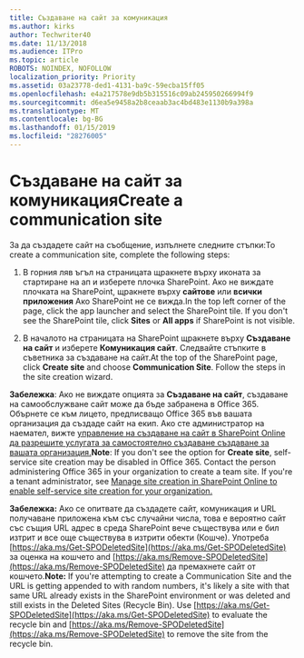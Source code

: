 ```yaml
---
title: Създаване на сайт за комуникация
ms.author: kirks
author: Techwriter40
ms.date: 11/13/2018
ms.audience: ITPro
ms.topic: article
ROBOTS: NOINDEX, NOFOLLOW
localization_priority: Priority
ms.assetid: 03a23778-ded1-4131-ba9c-59ecba15ff05
ms.openlocfilehash: e4a217578e9db5b315516c09ab245950266994f9
ms.sourcegitcommit: d6ea5e9458a2b8ceaab3ac4bd483e1130b9a398a
ms.translationtype: MT
ms.contentlocale: bg-BG
ms.lasthandoff: 01/15/2019
ms.locfileid: "28276005"
---
```

# <a name="create-a-communication-site"></a><span data-ttu-id="5cf99-102">Създаване на сайт за комуникация</span><span class="sxs-lookup"><span data-stu-id="5cf99-102">Create a communication site</span></span>

<span data-ttu-id="5cf99-103">За да създадете сайт на съобщение, изпълнете следните стъпки:</span><span class="sxs-lookup"><span data-stu-id="5cf99-103">To create a communication site, complete the following steps:</span></span> 
  
1. <span data-ttu-id="5cf99-p101">В горния ляв ъгъл на страницата щракнете върху иконата за стартиране на ап и изберете плочка SharePoint. Ако не виждате плочката на SharePoint, щракнете върху **сайтове** или **всички приложения** Ако SharePoint не се вижда.</span><span class="sxs-lookup"><span data-stu-id="5cf99-p101">In the top left corner of the page, click the app launcher and select the SharePoint tile. If you don't see the SharePoint tile, click **Sites** or **All apps** if SharePoint is not visible.</span></span> 
    
2. <span data-ttu-id="5cf99-p102">В началото на страницата на SharePoint щракнете върху **Създаване на сайт** и изберете **Комуникация сайт**. Следвайте стъпките в съветника за създаване на сайт.</span><span class="sxs-lookup"><span data-stu-id="5cf99-p102">At the top of the SharePoint page, click **Create site** and choose **Communication Site**. Follow the steps in the site creation wizard.</span></span> 
    
 <span data-ttu-id="5cf99-p103">**Забележка**: Ако не виждате опцията за **Създаване на сайт**, създаване на самообслужване сайт може да бъде забранена в Office 365. Обърнете се към лицето, предписващо Office 365 във вашата организация да създаде сайт на екип. Ако сте администратор на наемател, вижте [управление на създаване на сайт в SharePoint Online да разрешите услугата за самостоятелно създаване създаване за вашата организация.](https://go.microsoft.com/fwlink/?linkid=2018780)</span><span class="sxs-lookup"><span data-stu-id="5cf99-p103">**Note**: If you don't see the option for **Create site**, self-service site creation may be disabled in Office 365. Contact the person administering Office 365 in your organization to create a team site. If you're a tenant administrator, see [Manage site creation in SharePoint Online to enable self-service site creation for your organization.](https://go.microsoft.com/fwlink/?linkid=2018780)</span></span>
  
 <span data-ttu-id="5cf99-p104">**Забележка:** Ако се опитвате да създадете сайт, комуникация и URL получаване приложена към със случайни числа, това е вероятно сайт със същия URL адрес в среда SharePoint вече съществува или е бил изтрит и все още съществува в изтрити обекти (Кошче). Употреба [https://aka.ms/Get-SPODeletedSite](https://aka.ms/Get-SPODeletedSite) за оценка на кошчето and [https://aka.ms/Remove-SPODeletedSite](https://aka.ms/Remove-SPODeletedSite) да премахнете сайт от кошчето.</span><span class="sxs-lookup"><span data-stu-id="5cf99-p104">**Note:** If you're attempting to create a Communication Site and the URL is getting appended to with random numbers, it's likely a site with that same URL already exists in the SharePoint environment or was deleted and still exists in the Deleted Sites (Recycle Bin). Use [https://aka.ms/Get-SPODeletedSite](https://aka.ms/Get-SPODeletedSite) to evaluate the recycle bin and [https://aka.ms/Remove-SPODeletedSite](https://aka.ms/Remove-SPODeletedSite) to remove the site from the recycle bin.</span></span> 
  

